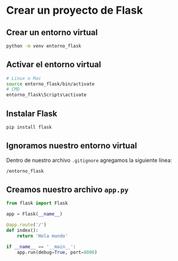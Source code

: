 # Crear un proyecto de Flask

## Crear un entorno virtual

```bash
python -m venv entorno_flask
```

## Activar el entorno virtual

```bash
# Linux o Mac
source entorno_flask/bin/activate
# CMD
entorno_flask\Scripts\activate
```

## Instalar Flask

```bash
pip install flask
```

## Ignoramos nuestro entorno virtual

Dentro de nuestro archivo `.gitignore` agregamos la siguiente línea:

```bash
/entorno_flask
```

## Creamos nuestro archivo `app.py`

```python
from flask import Flask

app = Flask(__name__)

@app.route('/')
def index():
    return 'Hola mundo'

if __name__ == '__main__':
    app.run(debug=True, port=8000)
```